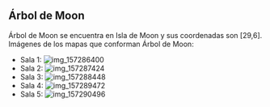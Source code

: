 ## Árbol de Moon
Árbol de Moon se encuentra en Isla de Moon y sus coordenadas son [29,6].
Imágenes de los mapas que conforman Árbol de Moon:
- Sala 1: ![img_157286400](https://media.discordapp.net/attachments/1115311447145193482/1115330929179754536/157286400.jpg)
- Sala 2: ![img_157287424](https://media.discordapp.net/attachments/1115311447145193482/1115330931016880239/157287424.jpg)
- Sala 3: ![img_157288448](https://media.discordapp.net/attachments/1115311447145193482/1115330932967231679/157288448.jpg)
- Sala 4: ![img_157289472](https://media.discordapp.net/attachments/1115311447145193482/1115330953687085208/157289472.jpg)
- Sala 5: ![img_157290496](https://media.discordapp.net/attachments/1115311447145193482/1115330956455313499/157290496.jpg)